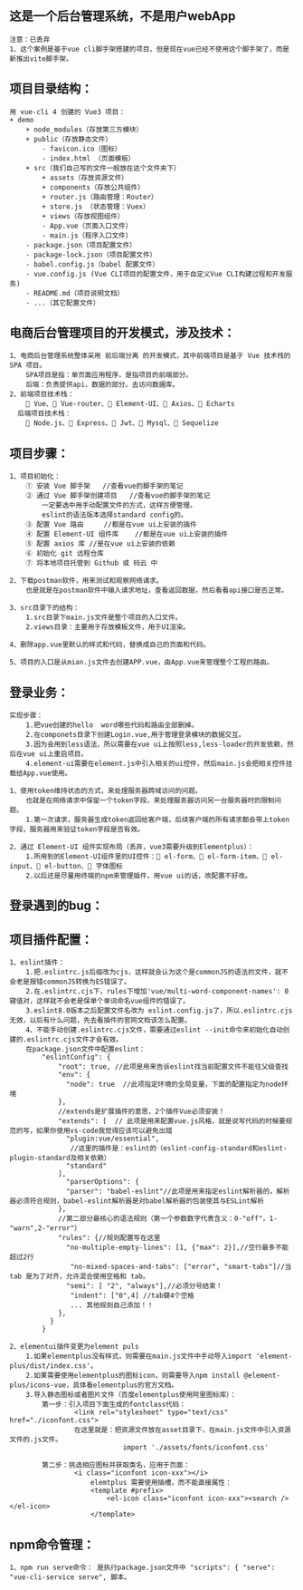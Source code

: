 
## 这是一个后台管理系统，不是用户webApp
    注意：已丢弃
    1、这个案例是基于vue cli脚手架搭建的项目，但是现在vue已经不使用这个脚手架了，而是新推出vite脚手架。
## 项目目录结构：
    用 vue-cli 4 创建的 Vue3 项目：
    + demo
        + node_modules（存放第三方模块）
        + public（存放静态文件）
            - favicon.ico（图标）
            - index.html （页面模板）
        + src（我们自己写的文件一般放在这个文件夹下）
            + assets（存放资源文件）
            + components（存放公共组件）
            + router.js（路由管理：Router）
            + store.js （状态管理：Vuex）
            + views（存放视图组件）
            - App.vue（页面入口文件）
            - main.js（程序入口文件）
        - package.json（项目配置文件）
        - package-lock.json（项目配置文件）
        - babel.config.js（babel 配置文件）
        - vue.config.js (Vue CLI项目的配置文件，用于自定义Vue CLI构建过程和开发服务)
        - README.md（项目说明文档）
        - ...（其它配置文件）

## 电商后台管理项目的开发模式，涉及技术：
    1、电商后台管理系统整体采用 前后端分离 的开发模式，其中前端项目是基于 Vue 技术栈的 SPA 项目。
        SPA项目是指：单页面应用程序，是指项目的前端部分。
        后端：负责提供api，数据的部分。去访问数据库。
    2、前端项目技术栈：
         Vue、 Vue-router、 Element-UI、 Axios、 Echarts
      后端项目技术栈：
         Node.js、 Express、 Jwt、 Mysql、 Sequelize


## 项目步骤：
    1、项目初始化：
        ① 安装 Vue 脚手架   //查看vue的脚手架的笔记
        ② 通过 Vue 脚手架创建项目   //查看vue的脚手架的笔记
            一定要选中用手动配置文件的方式，这样方便管理。
            eslint的语法版本选择standard config的。
        ③ 配置 Vue 路由     //都是在vue ui上安装的插件
        ④ 配置 Element-UI 组件库    //都是在vue ui上安装的插件
        ⑤ 配置 axios 库 //是在vue ui上安装的依赖
        ⑥ 初始化 git 远程仓库
        ⑦ 将本地项目托管到 Github 或 码云 中

    2、下载postman软件，用来测试和观察网络请求。
        也是就是在postman软件中输入请求地址，查看返回数据，然后看看api接口是否正常。

    3、src目录下的结构：
        1.src目录下main.js文件是整个项目的入口文件。
        2.views目录：主要用于存放模板文件，用于UI渲染。
    
    4、删除app.vue里默认的样式和代码，替换成自己的页面和代码。

    5、项目的入口是从mian.js文件去创建APP.vue，由App.vue来管理整个工程的路由。

## 登录业务：
    实现步骤：
        1.把vue创建的hello  word哪些代码和路由全部删掉。
        2.在componets目录下创建Login.vue,用于管理登录模块的数据交互。
        3.因为会用到less语法，所以需要在vue ui上按照less,less-loader的开发依赖，然后在vue ui上重启项目。
        4.element-ui需要在element.js中引入相关的ui控件，然后main.js会把相关控件挂载给App.vue使用。

    1、使用token维持状态的方式，来处理服务器跨域访问的问题。
        也就是在网络请求中保留一个token字段，来处理服务器访问另一台服务器时的限制问题。
        1.第一次请求，服务器生成token返回给客户端，后续客户端的所有请求都会带上token字段，服务器用来验证token字段是否有效。
    
    2、通过 Element-UI 组件实现布局（丢弃，vue3需要升级到Elementplus）：
        1.所用到的Element-UI组件里的UI控件： el-form、 el-form-item、 el-input、 el-button、 字体图标
        2.以后还是尽量用终端的npm来管理插件，用vue ui的话，改配置不好改。

## 登录遇到的bug：


## 项目插件配置：
    1、eslint插件：
        1.把.eslintrc.js后缀改为cjs，这样就会认为这个是commonJS的语法的文件，就不会老是报错commonJS转换为ES错误了。
        2.在.eslintrc.cjs下，rules下增加'vue/multi-word-component-names': 0 键值对，这样就不会老是保单个单词命名vue组件的错误了。
        3.eslint8.0版本之后配置文件名改为 eslint.config.js了，所以.eslintrc.cjs无效，以后有什么问题，先去看插件的官网文档该怎么配置。
        4、不能手动创建.eslintrc.cjs文件，需要通过eslint --init命令来初始化自动创建的.eslintrc.cjs文件才会有效。
        在package.json文件中配置eslint：
            "eslintConfig": {
                "root": true, //此项是用来告诉eslint找当前配置文件不能往父级查找
                "env": {
                  "node": true  //此项指定环境的全局变量，下面的配置指定为node环境
                },
                //extends是扩展插件的意思，2个插件Vue必须安装！
                "extends": [  // 此项是用来配置vue.js风格，就是说写代码的时候要规范的写，如果你使用vs-code我觉得应该可以避免出错
                  "plugin:vue/essential",
                   //这里的插件是：eslint的（eslint-config-standard和eslint-plugin-standard及相关依赖）
                  "standard"
                ],
                  "parserOptions": {
                  "parser": "babel-eslint"//此项是用来指定eslint解析器的，解析器必须符合规则，babel-eslint解析器是对babel解析器的包装使其与ESLint解析
                },
                //第二部分最核心的语法规则（第一个参数数字代表含义：0-"off"，1-"warn",2-"error"）
                "rules": {//规则配置写在这里
                  "no-multiple-empty-lines": [1, {"max": 2}],//空行最多不能超过2行
                   "no-mixed-spaces-and-tabs": ["error", "smart-tabs"]//当 tab 是为了对齐，允许混合使用空格和 tab。
                  "semi": [ "2", "always"],//必须分号结束！
                   "indent": ["0",4] //tab键4个空格
                   ... 其他规则自己添加！！
                },
              }
            }

    2、elementui插件变更为element puls
        1.如果elementplus没有样式，则需要在main.js文件中手动导入import 'element-plus/dist/index.css'。
        2.如果需要使用elementplus的图标icon，则需要导入npm install @element-plus/icons-vue，具体看elementplus的官方文档。
        3.导入静态图标或者图片文件（百度elementplus使用阿里图标库）：
            第一步：引入项目下面生成的fontclass代码：
                    <link rel="stylesheet" type="text/css" href="./iconfont.css">
                    在这里就是：把资源文件放在asset目录下，在main.js文件中引入资源文件的.js文件。
                                import './assets/fonts/iconfont.css'

            第二步：挑选相应图标并获取类名，应用于页面：
                    <i class="iconfont icon-xxx"></i>
                        elemtplus 需要使用插槽，而不能直接属性：
                        <template #prefix>
                            <el-icon class="iconfont icon-xxx"><search /></el-icon>
                        </template>


## npm命令管理：
    1、npm run serve命令： 是执行package.json文件中 "scripts": { "serve": "vue-cli-service serve", 脚本。